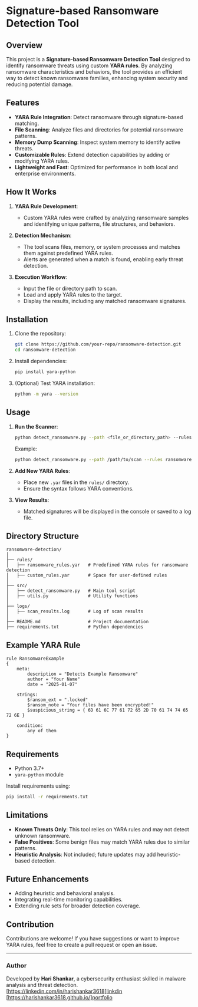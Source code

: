 # Signature-based Ransomware Detection Tool

## Overview
This project is a **Signature-based Ransomware Detection Tool** designed to identify ransomware threats using custom **YARA rules**. By analyzing ransomware characteristics and behaviors, the tool provides an efficient way to detect known ransomware families, enhancing system security and reducing potential damage.

## Features
- **YARA Rule Integration**: Detect ransomware through signature-based matching.
- **File Scanning**: Analyze files and directories for potential ransomware patterns.
- **Memory Dump Scanning**: Inspect system memory to identify active threats.
- **Customizable Rules**: Extend detection capabilities by adding or modifying YARA rules.
- **Lightweight and Fast**: Optimized for performance in both local and enterprise environments.

## How It Works
1. **YARA Rule Development**:
   - Custom YARA rules were crafted by analyzing ransomware samples and identifying unique patterns, file structures, and behaviors.
   
2. **Detection Mechanism**:
   - The tool scans files, memory, or system processes and matches them against predefined YARA rules.
   - Alerts are generated when a match is found, enabling early threat detection.

3. **Execution Workflow**:
   - Input the file or directory path to scan.
   - Load and apply YARA rules to the target.
   - Display the results, including any matched ransomware signatures.

## Installation
1. Clone the repository:
   ```bash
   git clone https://github.com/your-repo/ransomware-detection.git
   cd ransomware-detection
   ```

2. Install dependencies:
   ```bash
   pip install yara-python
   ```

3. (Optional) Test YARA installation:
   ```bash
   python -m yara --version
   ```

## Usage
1. **Run the Scanner**:
   ```bash
   python detect_ransomware.py --path <file_or_directory_path> --rules <yara_rules_file>
   ```
   Example:
   ```bash
   python detect_ransomware.py --path /path/to/scan --rules ransomware_rules.yar
   ```

2. **Add New YARA Rules**:
   - Place new `.yar` files in the `rules/` directory.
   - Ensure the syntax follows YARA conventions.

3. **View Results**:
   - Matched signatures will be displayed in the console or saved to a log file.

## Directory Structure
```
ransomware-detection/
│
├── rules/
│   ├── ransomware_rules.yar   # Predefined YARA rules for ransomware detection
│   ├── custom_rules.yar       # Space for user-defined rules
│
├── src/
│   ├── detect_ransomware.py   # Main tool script
│   ├── utils.py               # Utility functions
│
├── logs/
│   ├── scan_results.log       # Log of scan results
│
├── README.md                  # Project documentation
├── requirements.txt           # Python dependencies
```

## Example YARA Rule
```yara
rule RansomwareExample
{
    meta:
        description = "Detects Example Ransomware"
        author = "Your Name"
        date = "2025-01-07"

    strings:
        $ransom_ext = ".locked"
        $ransom_note = "Your files have been encrypted!"
        $suspicious_string = { 6D 61 6C 77 61 72 65 2D 70 61 74 74 65 72 6E }

    condition:
        any of them
}
```

## Requirements
- Python 3.7+
- `yara-python` module

Install requirements using:
```bash
pip install -r requirements.txt
```

## Limitations
- **Known Threats Only**: This tool relies on YARA rules and may not detect unknown ransomware.
- **False Positives**: Some benign files may match YARA rules due to similar patterns.
- **Heuristic Analysis**: Not included; future updates may add heuristic-based detection.

## Future Enhancements
- Adding heuristic and behavioral analysis.
- Integrating real-time monitoring capabilities.
- Extending rule sets for broader detection coverage.

## Contribution
Contributions are welcome! If you have suggestions or want to improve YARA rules, feel free to create a pull request or open an issue.


---

### Author
Developed by **Hari Shankar**, a cybersecurity enthusiast skilled in malware analysis and threat detection.  
[https://linkedin.com/in/harishankar3618]linkdin
[https://harishankar3618.github.io/]portfolio

